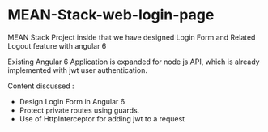 # MEAN-Stack-web-login-page
MEAN Stack Project inside that we have designed Login Form and Related Logout feature with angular 6

Existing Angular 6 Application is expanded for node js API, which is already implemented with jwt user authentication.

Content discussed : 
* Design Login Form in Angular 6
* Protect private routes using guards.
* Use of HttpInterceptor for adding jwt to a request
